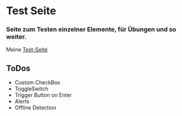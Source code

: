 # Test Seite

### Seite zum Testen einzelner Elemente, für Übungen und so weiter.
Meine [Test-Seite](https://andreas-dora.github.io/test_seite/)


## ToDos
- Custom CheckBox
- ToggleSwitch
- Trigger Button on Enter
- Alerts
- Offline Detection